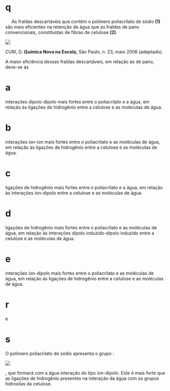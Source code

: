 # q
     As fraldas descartáveis que contêm o polímero poliacrilato de sódio **(1)** são mais eficientes na retenção de água que as fraldas de pano convencionais, constituídas de fibras de celulose **(2)**.

![](https://firebasestorage.googleapis.com/v0/b/firebase-enemio.appspot.com/o/questoes%2F664%2F0b71520c-45e0-5976-a2d5-73306267be35.png?alt=media\&token=8473a3e1-0011-45a7-9a38-926172edf246)

CURI, D. **Química Nova na Escola,** São Paulo, n. 23, maio 2006 (adaptado).

A maior eficiência dessas fraldas descartáveis, em relação às de pano, deve-se às

# a
interações dipolo-dipolo mais fortes entre o poliacrilato e a água, em relação às ligações de hidrogênio entre a celulose e as moléculas de água.

# b
interações íon-íon mais fortes entre o poliacrilato e as moléculas de água, em relação às ligações de hidrogênio entre a celulose e as moléculas de água.

# c
ligações de hidrogênio mais fortes entre o poliacrilato e a água, em relação às interações íon-dipolo entre a celulose e as moléculas de água.

# d
ligações de hidrogênio mais fortes entre o poliacrilato e as moléculas de água, em relação às interações dipolo induzido-dipolo induzido entre a celulose e as moléculas de água.

# e
interações íon-dipolo mais fortes entre o poliacrilato e as moléculas de água, em relação às ligações de hidrogênio entre a celulose e as moléculas de água.

# r
e

# s
O polímero poliacrilato de sódio apresenta o grupo :

![](https://firebasestorage.googleapis.com/v0/b/firebase-enemio.appspot.com/o/questoes%2F664%2F6b14fd6f-8616-80cb-f8f7-132f9bb46f4f.png?alt=media\&token=45747fdb-003d-4a5c-8513-c329ff8c3308)

, que formará com a água interação do tipo íon-dipolo. Este é mais forte que as ligações de hidrogênio presentes na interação da água com os grupos hidroxilas da celulose.
